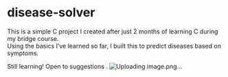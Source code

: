 # disease-solver
This is a simple C project I created after just 2 months of learning C during my bridge course.  
Using the basics I’ve learned so far, I built this to predict diseases based on symptoms.





 Still learning! Open to suggestions .
![Uploading image.png…]()

